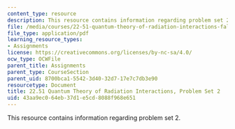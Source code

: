 ```yaml
---
content_type: resource
description: This resource contains information regarding problem set 2.
file: /media/courses/22-51-quantum-theory-of-radiation-interactions-fall-2012/43aa9ec064eb37d1e5cd8088f968e651_MIT22_51F12_ps2.pdf
file_type: application/pdf
learning_resource_types:
- Assignments
license: https://creativecommons.org/licenses/by-nc-sa/4.0/
ocw_type: OCWFile
parent_title: Assignments
parent_type: CourseSection
parent_uid: 8700bca1-5542-3d40-32d7-17e7c7db3e90
resourcetype: Document
title: 22.51 Quantum Theory of Radiation Interactions, Problem Set 2
uid: 43aa9ec0-64eb-37d1-e5cd-8088f968e651
---
```

This resource contains information regarding problem set 2.
